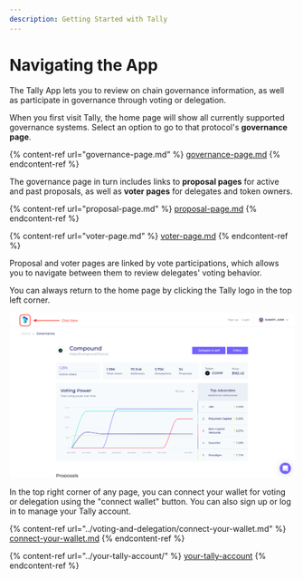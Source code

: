 ```yaml
---
description: Getting Started with Tally
---
```


# Navigating the App

The Tally App lets you to review on chain governance information, as well as participate in governance through voting or delegation.&#x20;

When you first visit Tally, the home page will show all currently supported governance systems. Select an option to go to that protocol's **governance page**.

{% content-ref url="governance-page.md" %}
[governance-page.md](governance-page.md)
{% endcontent-ref %}

The governance page in turn includes links to **proposal pages** for active and past proposals, as well as **voter pages** for delegates and token owners.

{% content-ref url="proposal-page.md" %}
[proposal-page.md](proposal-page.md)
{% endcontent-ref %}

{% content-ref url="voter-page.md" %}
[voter-page.md](voter-page.md)
{% endcontent-ref %}

Proposal and voter pages are linked by vote participations, which allows you to navigate between them to review delegates' voting behavior.

You can always return to the home page by clicking the Tally logo in the top left corner.

![](<../../.gitbook/assets/image (5).png>)

In the top right corner of any page, you can connect your wallet for voting or delegation using the "connect wallet" button. You can also sign up or log in to manage your Tally account.

{% content-ref url="../voting-and-delegation/connect-your-wallet.md" %}
[connect-your-wallet.md](../voting-and-delegation/connect-your-wallet.md)
{% endcontent-ref %}

{% content-ref url="../your-tally-account/" %}
[your-tally-account](../your-tally-account/)
{% endcontent-ref %}
